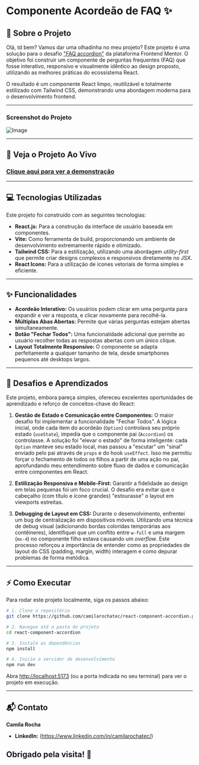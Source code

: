 # Componente Acordeão de FAQ ✨
## 📖 Sobre o Projeto
Olá, td bem? Vamos dar uma olhadinha no meu projeto?
Este projeto é uma solução para o desafio ["FAQ accordion"](https://www.frontendmentor.io/challenges/faq-accordion-wyfFdeBwBz) da plataforma Frontend Mentor. O objetivo foi construir um componente de perguntas frequentes (FAQ) que fosse interativo, responsivo e visualmente idêntico ao design proposto, utilizando as melhores práticas do ecossistema React.

O resultado é um componente React limpo, reutilizável e totalmente estilizado com Tailwind CSS, demonstrando uma abordagem moderna para o desenvolvimento frontend.

-----

### Screenshot do Projeto

![Image](https://github.com/user-attachments/assets/dfd29fe4-e9b6-41aa-a572-d4b888fb636a)

-----

## 🚀 Veja o Projeto Ao Vivo

### **[Clique aqui para ver a demonstração](react-component-accordion.vercel.app)**

-----

## 💻 Tecnologias Utilizadas

Este projeto foi construído com as seguintes tecnologias:

  * **React.js:** Para a construção da interface de usuário baseada em componentes.
  * **Vite:** Como ferramenta de build, proporcionando um ambiente de desenvolvimento extremamente rápido e otimizado.
  * **Tailwind CSS:** Para a estilização, utilizando uma abordagem *utility-first* que permite criar designs complexos e responsivos diretamente no JSX.
  * **React Icons:** Para a utilização de ícones vetoriais de forma simples e eficiente.

-----

## ✨ Funcionalidades

  * **Acordeão Interativo:** Os usuários podem clicar em uma pergunta para expandir e ver a resposta, e clicar novamente para recolhê-la.
  * **Múltiplas Abas Abertas:** Permite que várias perguntas estejam abertas simultaneamente.
  * **Botão "Fechar Todos":** Uma funcionalidade adicional que permite ao usuário recolher todas as respostas abertas com um único clique.
  * **Layout Totalmente Responsivo:** O componente se adapta perfeitamente a qualquer tamanho de tela, desde smartphones pequenos até desktops largos.

-----

## 🧠 Desafios e Aprendizados

Este projeto, embora pareça simples, ofereceu excelentes oportunidades de aprendizado e reforço de conceitos-chave do React:

1.  **Gestão de Estado e Comunicação entre Componentes:**
    O maior desafio foi implementar a funcionalidade "Fechar Todos". A lógica inicial, onde cada item do acordeão (`Option`) controlava seu próprio estado (`useState`), impedia que o componente pai (`Accordion`) os controlasse. A solução foi "elevar o estado" de forma inteligente: cada `Option` manteve seu estado local, mas passou a "escutar" um "sinal" enviado pelo pai através de `props` e do hook `useEffect`. Isso me permitiu forçar o fechamento de todos os filhos a partir de uma ação no pai, aprofundando meu entendimento sobre fluxo de dados e comunicação entre componentes em React.

2.  **Estilização Responsiva e Mobile-First:**
    Garantir a fidelidade ao design em telas pequenas foi um foco crucial. O desafio era evitar que o cabeçalho (com título e ícone grandes) "estourasse" o layout em viewports estreitas.

3.  **Debugging de Layout em CSS:**
    Durante o desenvolvimento, enfrentei um bug de centralização em dispositivos móveis. Utilizando uma técnica de debug visual (adicionando bordas coloridas temporárias aos contêineres), identifiquei que um conflito entre `w-full` e uma margem (`mx-4`) no componente filho estava causando um *overflow*. Este processo reforçou a importância de entender como as propriedades de layout do CSS (padding, margin, width) interagem e como depurar problemas de forma metódica.

-----

## ⚡ Como Executar

Para rodar este projeto localmente, siga os passos abaixo:

```bash
# 1. Clone o repositório
git clone https://github.com/camilarochatec/react-component-accordion.git

# 2. Navegue até a pasta do projeto
cd react-component-accordion

# 3. Instale as dependências
npm install

# 4. Inicie o servidor de desenvolvimento
npm run dev
```

Abra [http://localhost:5173](https://www.google.com/search?q=http://localhost:5173) (ou a porta indicada no seu terminal) para ver o projeto em execução.

-----

## 📬 Contato

**Camila Rocha**

  * **LinkedIn:** (https://www.linkedin.com/in/camilarochatec/)

Obrigado pela visita! 👋
-----



